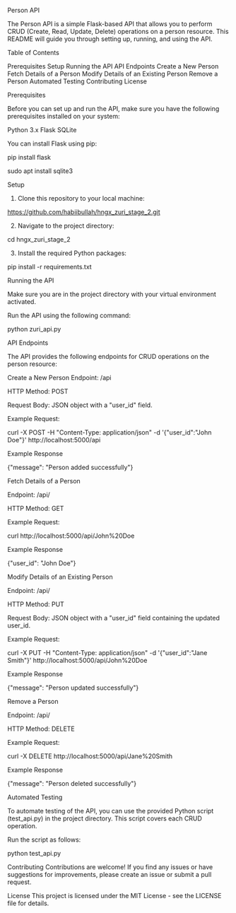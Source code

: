 Person API

The Person API is a simple Flask-based API that allows you to perform CRUD (Create, Read, Update, Delete) operations on a person resource. This README will guide you through setting up, running, and using the API.

Table of Contents

Prerequisites
Setup
Running the API
API Endpoints
Create a New Person
Fetch Details of a Person
Modify Details of an Existing Person
Remove a Person
Automated Testing
Contributing
License

Prerequisites

Before you can set up and run the API, make sure you have the following prerequisites installed on your system:

Python 3.x
Flask
SQLite

You can install Flask using pip:

pip install flask

sudo apt install sqlite3

Setup

1. Clone this repository to your local machine:

https://github.com/habiibullah/hngx_zuri_stage_2.git

2. Navigate to the project directory:

cd hngx_zuri_stage_2

3. Install the required Python packages:

pip install -r requirements.txt

Running the API

Make sure you are in the project directory with your virtual environment activated.

Run the API using the following command:

python zuri_api.py

API Endpoints

The API provides the following endpoints for CRUD operations on the person resource:

Create a New Person
Endpoint: /api

HTTP Method: POST

Request Body: JSON object with a "user_id" field.

Example Request:

curl -X POST -H "Content-Type: application/json" -d '{"user_id":"John Doe"}' http://localhost:5000/api

Example Response

{"message": "Person added successfully"}

Fetch Details of a Person

Endpoint: /api/<name>

HTTP Method: GET

Example Request:

curl http://localhost:5000/api/John%20Doe

Example Response

{"user_id": "John Doe"}

Modify Details of an Existing Person

Endpoint: /api/<name>

HTTP Method: PUT

Request Body: JSON object with a "user_id" field containing the updated user_id.

Example Request:

curl -X PUT -H "Content-Type: application/json" -d '{"user_id":"Jane Smith"}' http://localhost:5000/api/John%20Doe

Example Response

{"message": "Person updated successfully"}

Remove a Person

Endpoint: /api/<name>

HTTP Method: DELETE

Example Request:

curl -X DELETE http://localhost:5000/api/Jane%20Smith

Example Response

{"message": "Person deleted successfully"}

Automated Testing

To automate testing of the API, you can use the provided Python script (test_api.py) in the project directory. This script covers each CRUD operation.

Run the script as follows:

python test_api.py

Contributing
Contributions are welcome! If you find any issues or have suggestions for improvements, please create an issue or submit a pull request.

License
This project is licensed under the MIT License - see the LICENSE file for details.

